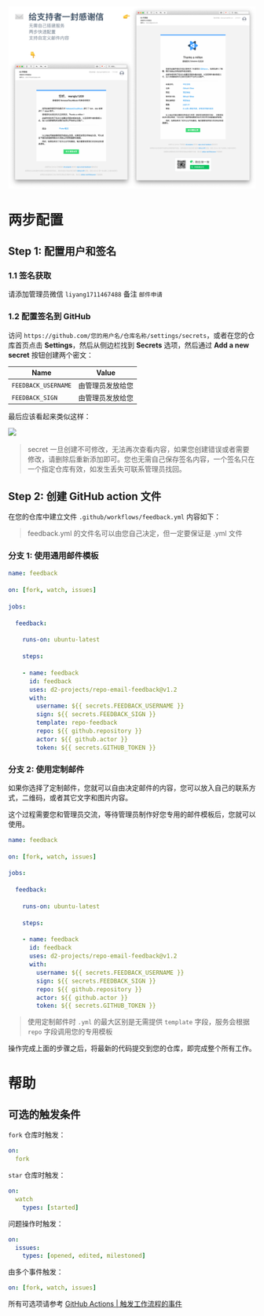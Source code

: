 ![](https://raw.githubusercontent.com/d2-projects/repo-email-feedback/master/doc/image/banner.png)

# 两步配置

## Step 1: 配置用户和签名

### 1.1 签名获取

请添加管理员微信 `liyang1711467488` 备注 `邮件申请`

### 1.2 配置签名到 GitHub

访问 `https://github.com/您的用户名/仓库名称/settings/secrets`，或者在您的仓库首页点击 **Settings**，然后从侧边栏找到 **Secrets** 选项，然后通过 **Add a new secret** 按钮创建两个密文：

| Name | Value |
| --- | --- |
| `FEEDBACK_USERNAME` | 由管理员发放给您 |
| `FEEDBACK_SIGN` | 由管理员发放给您 |

最后应该看起来类似这样：

![](https://qiniucdn.fairyever.com/20191208114811.png)

> secret 一旦创建不可修改，无法再次查看内容，如果您创建错误或者需要修改，请删除后重新添加即可。您也无需自己保存签名内容，一个签名只在一个指定仓库有效，如发生丢失可联系管理员找回。

## Step 2: 创建 GitHub action 文件

在您的仓库中建立文件 `.github/workflows/feedback.yml` 内容如下：

> feedback.yml 的文件名可以由您自己决定，但一定要保证是 .yml 文件

### 分支 1: 使用通用邮件模板

``` yml
name: feedback

on: [fork, watch, issues]

jobs:

  feedback:

    runs-on: ubuntu-latest

    steps:

    - name: feedback
      id: feedback
      uses: d2-projects/repo-email-feedback@v1.2
      with:
        username: ${{ secrets.FEEDBACK_USERNAME }}
        sign: ${{ secrets.FEEDBACK_SIGN }}
        template: repo-feedback
        repo: ${{ github.repository }}
        actor: ${{ github.actor }}
        token: ${{ secrets.GITHUB_TOKEN }}
```

### 分支 2: 使用定制邮件

如果你选择了定制邮件，您就可以自由决定邮件的内容，您可以放入自己的联系方式，二维码，或者其它文字和图片内容。

这个过程需要您和管理员交流，等待管理员制作好您专用的邮件模板后，您就可以使用。

``` yml
name: feedback

on: [fork, watch, issues]

jobs:

  feedback:

    runs-on: ubuntu-latest

    steps:

    - name: feedback
      id: feedback
      uses: d2-projects/repo-email-feedback@v1.2
      with:
        username: ${{ secrets.FEEDBACK_USERNAME }}
        sign: ${{ secrets.FEEDBACK_SIGN }}
        repo: ${{ github.repository }}
        actor: ${{ github.actor }}
        token: ${{ secrets.GITHUB_TOKEN }}
```

> 使用定制邮件时 `.yml` 的最大区别是无需提供 `template` 字段，服务会根据 `repo` 字段调用您的专用模板

操作完成上面的步骤之后，将最新的代码提交到您的仓库，即完成整个所有工作。

# 帮助

## 可选的触发条件

`fork` 仓库时触发：

``` yml
on:
  fork
```

`star` 仓库时触发：

``` yml
on:
  watch
    types: [started]
```

问题操作时触发：

``` yml
on:
  issues:
    types: [opened, edited, milestoned]
```

由多个事件触发：

``` yml
on: [fork, watch, issues]
```

所有可选项请参考 [GitHub Actions | 触发工作流程的事件](https://help.github.com/cn/actions/automating-your-workflow-with-github-actions/events-that-trigger-workflows)